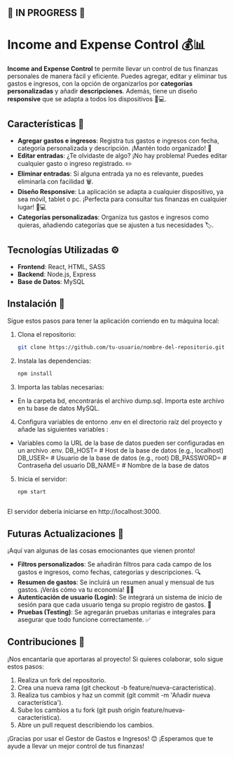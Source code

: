 ## 🚧 IN PROGRESS 🚧 

# Income and Expense Control 💰📊

**Income and Expense Control** te permite llevar un control de tus finanzas personales de manera fácil y eficiente. Puedes agregar, editar y eliminar tus gastos e ingresos, con la opción de organizarlos por **categorías personalizadas** y añadir **descripciones**. Además, tiene un diseño **responsive** que se adapta a todos los dispositivos 📱💻.

## Características 🎉

- **Agregar gastos e ingresos**: Registra tus gastos e ingresos con fecha, categoría personalizada y descripción. ¡Mantén todo organizado! 📝
- **Editar entradas**: ¿Te olvidaste de algo? ¡No hay problema! Puedes editar cualquier gasto o ingreso registrado. ✏️
- **Eliminar entradas**: Si alguna entrada ya no es relevante, puedes eliminarla con facilidad 🗑️.
- **Diseño Responsive**: La aplicación se adapta a cualquier dispositivo, ya sea móvil, tablet o pc. ¡Perfecta para consultar tus finanzas en cualquier lugar! 📱💻
- **Categorías personalizadas**: Organiza tus gastos e ingresos como quieras, añadiendo categorías que se ajusten a tus necesidades 🏷️.

## Tecnologías Utilizadas ⚙️

- **Frontend**: React, HTML, SASS
- **Backend**: Node.js, Express
- **Base de Datos**: MySQL

## Instalación 🚀

Sigue estos pasos para tener la aplicación corriendo en tu máquina local:

1. Clona el repositorio:
   
    ```bash
    git clone https://github.com/tu-usuario/nombre-del-repositorio.git

2. Instala las dependencias:

    ```bash
    npm install

3. Importa las tablas necesarias:

- En la carpeta bd, encontrarás el archivo dump.sql. Importa este archivo en tu base de datos MySQL.

4. Configura variables de entorno .env en el directorio raíz del proyecto y añade las siguientes variables :

- Variables como la URL de la base de datos pueden ser configuradas en un archivo .env.
    DB_HOST=            # Host de la base de datos (e.g., localhost)
    DB_USER=            # Usuario de la base de datos (e.g., root)
    DB_PASSWORD=        # Contraseña del usuario
    DB_NAME=            # Nombre de la base de datos

5. Inicia el servidor:

    ```bash
    npm start
  
El servidor debería iniciarse en http://localhost:3000.

## Futuras Actualizaciones 🔮

¡Aquí van algunas de las cosas emocionantes que vienen pronto!

- **Filtros personalizados**: Se añadirán filtros para cada campo de los gastos e ingresos, como fechas, categorías y descripciones. 🔍
- **Resumen de gastos**: Se incluirá un resumen anual y mensual de tus gastos. ¡Verás cómo va tu economía! 📅💸
- **Autenticación de usuario (Login)**: Se integrará un sistema de inicio de sesión para que cada usuario tenga su propio registro de gastos. 🔐
- **Pruebas (Testing)**: Se agregarán pruebas unitarias e integrales para asegurar que todo funcione correctamente. ✅

## Contribuciones 🤝

¡Nos encantaría que aportaras al proyecto! Si quieres colaborar, solo sigue estos pasos:

1. Realiza un fork del repositorio.
2. Crea una nueva rama (git checkout -b feature/nueva-caracteristica).
3. Realiza tus cambios y haz un commit (git commit -m 'Añadir nueva característica').
4. Sube los cambios a tu fork (git push origin feature/nueva-caracteristica).
5. Abre un pull request describiendo los cambios.


¡Gracias por usar el Gestor de Gastos e Ingresos! 😊 ¡Esperamos que te ayude a llevar un mejor control de tus finanzas!
